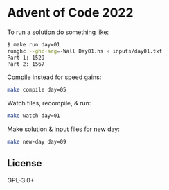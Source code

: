 # Advent of Code 2022

To run a solution do something like:

```sh
$ make run day=01
runghc --ghc-arg=-Wall Day01.hs < inputs/day01.txt
Part 1: 1529
Part 2: 1567
```

Compile instead for speed gains:

```sh
make compile day=05
```

Watch files, recompile, & run:

```sh
make watch day=01
```

Make solution & input files for new day:

```sh
make new-day day=09
```


## License

GPL-3.0+
